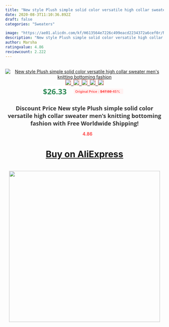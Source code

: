 ```yaml
---
title: "New style Plush simple solid color versatile high collar sweater men's knitting bottoming fashion"
date: 2020-08-3T11:10:36.892Z
draft: false
categories: "Sweaters"

image: "https://ae01.alicdn.com/kf/H613564e7226c499eacd2234372a6cef0r/New-style-Plush-simple-solid-color-versatile-high-collar-sweater-men-s-knitting-bottoming-fashion.jpg"
description: "New style Plush simple solid color versatile high collar sweater men's knitting bottoming fashion"
author: Marsha
ratingvalue: 4.86
reviewcount: 2.222
---
```

<br>
<div style="text-align: center;">
<a href="https://s.click.aliexpress.com/e/_AMFNKl" target="_blank" rel="nofollow noopener noreferrer"><img alt="New style Plush simple solid color versatile high collar sweater men's knitting bottoming fashion" class="magnifier-image" src="https://ae01.alicdn.com/kf/H613564e7226c499eacd2234372a6cef0r/New-style-Plush-simple-solid-color-versatile-high-collar-sweater-men-s-knitting-bottoming-fashion.jpg_640x640.jpg">
<br>
<img style="border:1px solid salmon" src="https://ae01.alicdn.com/kf/H613564e7226c499eacd2234372a6cef0r/New-style-Plush-simple-solid-color-versatile-high-collar-sweater-men-s-knitting-bottoming-fashion.jpg_120x120.jpg">&nbsp;&nbsp;<img style="border:1px solid salmon" src="https://ae01.alicdn.com/kf/H91054fa0b0254332afaedb759d5314af1/New-style-Plush-simple-solid-color-versatile-high-collar-sweater-men-s-knitting-bottoming-fashion.jpg_120x120.jpg">&nbsp;&nbsp;<img style="border:1px solid salmon" src="https://ae01.alicdn.com/kf/Hc1b9de92c8a84418b608242907d41650G/New-style-Plush-simple-solid-color-versatile-high-collar-sweater-men-s-knitting-bottoming-fashion.jpg_120x120.jpg">&nbsp;&nbsp;<img style="border:1px solid salmon" src="_120x120.jpg">&nbsp;&nbsp;<img style="border:1px solid salmon" src="https://ae01.alicdn.com/kf/Hb76b7e96f28a49a69c28342143161547m/New-style-Plush-simple-solid-color-versatile-high-collar-sweater-men-s-knitting-bottoming-fashion.jpg_120x120.jpg"></a></div><br0>
<div style="text-align: center;"><span style="background-color: white; border: 0px; box-sizing: border-box; color: seagreen; display: inline-block; font-family: &quot;open sans&quot; , &quot;arial&quot; , &quot;helvetica&quot; , sans-serif , &quot;heiti&quot;; font-size: 24px; font-stretch: inherit; font-weight: 700; line-height: inherit; margin: 0px 10px 0px 0px; padding: 0px; vertical-align: middle;">$26.33 </span>
<span style="background: rgb(255 , 241 , 241); border-radius: 3px; border: 0px; box-sizing: border-box; color: #ff4747; display: inline-block; font-family: inherit; font-size: 12px; font-stretch: inherit; font-style: inherit; font-variant: inherit; font-weight: 600; line-height: inherit; margin: 0px; padding: 2px 5px; transform: scale(0.9); vertical-align: middle;">Original Price : <b style="text-decoration: line-through;">$47.88 </b> 45%&nbsp;&nbsp;</span></div>
<h1 style="color: #333333; display: inline-block; font-family: &quot;open sans&quot; , &quot;arial&quot; , &quot;helvetica&quot; , sans-serif , &quot;heiti&quot;; font-size: 18px; font-stretch: inherit; font-weight: 700; text-align: center;">Discount Price New style Plush simple solid color versatile high collar sweater men's knitting bottoming fashion with Free Worldwide Shipping!</h1>
<div style="color: #ff4747; text-align: center;">
<img src="https://4.bp.blogspot.com/-M0ZcTcb-5uY/XleCXlxnR4I/AAAAAAAAAEc/OrjgMkXV1oMQFaCRZj5HQwOCBcu3w1FegCPcBGAYYCw/s1600/star.png" style="height: 15px;">&nbsp;<b>4.86</b></div>
<div class="button_cont" align="center"><a class="buynow_a" href="https://s.click.aliexpress.com/e/_AMFNKl" target="_blank" rel="nofollow noopener noreferrer"><H1>Buy on AliExpress</H1></a></div><br>
<div class="separator" style="clear: both; text-align: center;">
<img src="https://lh3.googleusercontent.com/-pTy5HemUv9M/XlePHvY0dAI/AAAAAAAAAE4/0nX5iRUoIWY8eMW9Dpxeirr157OZliDIgCLcBGAsYHQ/s1600/badge.gif" width="480">
</div>
